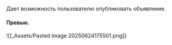 Дает возможность пользователю опубликовать объявление.
#### Превью.
![[_Assets/Pasted image 20250624175501.png]]